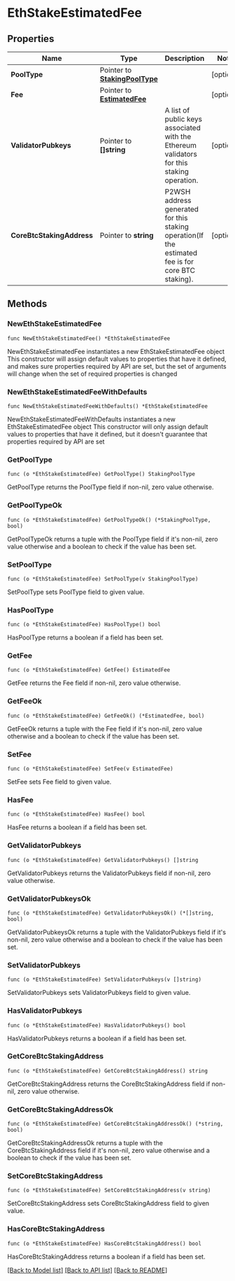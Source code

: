 # EthStakeEstimatedFee

## Properties

Name | Type | Description | Notes
------------ | ------------- | ------------- | -------------
**PoolType** | Pointer to [**StakingPoolType**](StakingPoolType.md) |  | [optional] 
**Fee** | Pointer to [**EstimatedFee**](EstimatedFee.md) |  | [optional] 
**ValidatorPubkeys** | Pointer to **[]string** | A list of public keys associated with the Ethereum validators for this staking operation. | [optional] 
**CoreBtcStakingAddress** | Pointer to **string** | P2WSH address generated for this staking operation(If the estimated fee is for core BTC staking). | [optional] 

## Methods

### NewEthStakeEstimatedFee

`func NewEthStakeEstimatedFee() *EthStakeEstimatedFee`

NewEthStakeEstimatedFee instantiates a new EthStakeEstimatedFee object
This constructor will assign default values to properties that have it defined,
and makes sure properties required by API are set, but the set of arguments
will change when the set of required properties is changed

### NewEthStakeEstimatedFeeWithDefaults

`func NewEthStakeEstimatedFeeWithDefaults() *EthStakeEstimatedFee`

NewEthStakeEstimatedFeeWithDefaults instantiates a new EthStakeEstimatedFee object
This constructor will only assign default values to properties that have it defined,
but it doesn't guarantee that properties required by API are set

### GetPoolType

`func (o *EthStakeEstimatedFee) GetPoolType() StakingPoolType`

GetPoolType returns the PoolType field if non-nil, zero value otherwise.

### GetPoolTypeOk

`func (o *EthStakeEstimatedFee) GetPoolTypeOk() (*StakingPoolType, bool)`

GetPoolTypeOk returns a tuple with the PoolType field if it's non-nil, zero value otherwise
and a boolean to check if the value has been set.

### SetPoolType

`func (o *EthStakeEstimatedFee) SetPoolType(v StakingPoolType)`

SetPoolType sets PoolType field to given value.

### HasPoolType

`func (o *EthStakeEstimatedFee) HasPoolType() bool`

HasPoolType returns a boolean if a field has been set.

### GetFee

`func (o *EthStakeEstimatedFee) GetFee() EstimatedFee`

GetFee returns the Fee field if non-nil, zero value otherwise.

### GetFeeOk

`func (o *EthStakeEstimatedFee) GetFeeOk() (*EstimatedFee, bool)`

GetFeeOk returns a tuple with the Fee field if it's non-nil, zero value otherwise
and a boolean to check if the value has been set.

### SetFee

`func (o *EthStakeEstimatedFee) SetFee(v EstimatedFee)`

SetFee sets Fee field to given value.

### HasFee

`func (o *EthStakeEstimatedFee) HasFee() bool`

HasFee returns a boolean if a field has been set.

### GetValidatorPubkeys

`func (o *EthStakeEstimatedFee) GetValidatorPubkeys() []string`

GetValidatorPubkeys returns the ValidatorPubkeys field if non-nil, zero value otherwise.

### GetValidatorPubkeysOk

`func (o *EthStakeEstimatedFee) GetValidatorPubkeysOk() (*[]string, bool)`

GetValidatorPubkeysOk returns a tuple with the ValidatorPubkeys field if it's non-nil, zero value otherwise
and a boolean to check if the value has been set.

### SetValidatorPubkeys

`func (o *EthStakeEstimatedFee) SetValidatorPubkeys(v []string)`

SetValidatorPubkeys sets ValidatorPubkeys field to given value.

### HasValidatorPubkeys

`func (o *EthStakeEstimatedFee) HasValidatorPubkeys() bool`

HasValidatorPubkeys returns a boolean if a field has been set.

### GetCoreBtcStakingAddress

`func (o *EthStakeEstimatedFee) GetCoreBtcStakingAddress() string`

GetCoreBtcStakingAddress returns the CoreBtcStakingAddress field if non-nil, zero value otherwise.

### GetCoreBtcStakingAddressOk

`func (o *EthStakeEstimatedFee) GetCoreBtcStakingAddressOk() (*string, bool)`

GetCoreBtcStakingAddressOk returns a tuple with the CoreBtcStakingAddress field if it's non-nil, zero value otherwise
and a boolean to check if the value has been set.

### SetCoreBtcStakingAddress

`func (o *EthStakeEstimatedFee) SetCoreBtcStakingAddress(v string)`

SetCoreBtcStakingAddress sets CoreBtcStakingAddress field to given value.

### HasCoreBtcStakingAddress

`func (o *EthStakeEstimatedFee) HasCoreBtcStakingAddress() bool`

HasCoreBtcStakingAddress returns a boolean if a field has been set.


[[Back to Model list]](../README.md#documentation-for-models) [[Back to API list]](../README.md#documentation-for-api-endpoints) [[Back to README]](../README.md)


